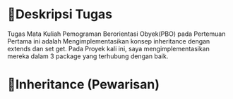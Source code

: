 # 📖Deskripsi Tugas
Tugas Mata Kuliah Pemograman Berorientasi Obyek(PBO) pada Pertemuan Pertama ini adalah Mengimplementasikan konsep inheritance dengan extends dan set get. Pada Proyek kali ini, saya mengimplementasikan mereka dalam 3 package yang terhubung dengan baik. 
# 🐋Inheritance (Pewarisan)
